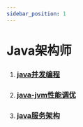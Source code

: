 ```yaml
---
sidebar_position: 1
---
```


# Java架构师

1. ###  [java并发编程](a-java-concurrent/intro) 

2. ###  [java-jvm性能调优](b-java-jvm/intro) 

3. ###  [java服务架构](c-java-architect/intro) 

